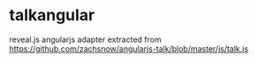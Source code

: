 talkangular
===========

reveal.js angularjs adapter
extracted from https://github.com/zachsnow/angularjs-talk/blob/master/js/talk.js